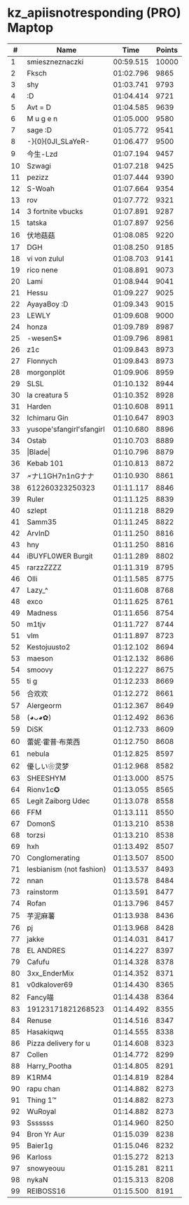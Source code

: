 # kz_apiisnotresponding (PRO) Maptop

|  # | Name | Time | Points |
|-------------- | -------------- | -------------- | -------------- | 
| 1 | smieszneznaczki | 00:59.515 | 10000 | 
| 2 | Fksch | 01:02.796 | 9865 | 
| 3 | shy | 01:03.741 | 9793 | 
| 4 | :D | 01:04.414 | 9721 | 
| 5 | Avt = D | 01:04.585 | 9639 | 
| 6 | M u g e n | 01:05.000 | 9580 | 
| 7 | sage :D | 01:05.772 | 9541 | 
| 8 | -}{0}{0JI_SLaYeR- | 01:06.477 | 9500 | 
| 9 | 今生-Lzd | 01:07.194 | 9457 | 
| 10 | Szwagi | 01:07.218 | 9425 | 
| 11 | pezizz | 01:07.444 | 9390 | 
| 12 | S-Woah | 01:07.664 | 9354 | 
| 13 | rov | 01:07.772 | 9321 | 
| 14 | 3 fortnite vbucks | 01:07.891 | 9287 | 
| 15 | tatska | 01:07.897 | 9256 | 
| 16 | 伏地菇菇 | 01:08.085 | 9220 | 
| 17 | DGH | 01:08.250 | 9185 | 
| 18 | vi von zulul | 01:08.703 | 9141 | 
| 19 | rico nene | 01:08.891 | 9073 | 
| 20 | Lami | 01:08.944 | 9041 | 
| 21 | Hessu | 01:09.227 | 9025 | 
| 22 | AyayaBoy :D | 01:09.343 | 9015 | 
| 23 | LEWLY | 01:09.608 | 9000 | 
| 24 | honza | 01:09.789 | 8987 | 
| 25 | -wesenS* | 01:09.796 | 8981 | 
| 26 | z1c | 01:09.843 | 8973 | 
| 27 | Flonnych | 01:09.843 | 8973 | 
| 28 | morgonplöt | 01:09.906 | 8959 | 
| 29 | SLSL | 01:10.132 | 8944 | 
| 30 | la creatura 5 | 01:10.352 | 8928 | 
| 31 | Harden | 01:10.608 | 8911 | 
| 32 | Ichimaru Gin | 01:10.647 | 8903 | 
| 33 | yusope'sfangirl'sfangirl | 01:10.680 | 8896 | 
| 34 | Ostab | 01:10.703 | 8889 | 
| 35 | \|Blade\| | 01:10.796 | 8879 | 
| 36 | Kebab 101 | 01:10.813 | 8872 | 
| 37 | 🗲ナL1GH7n1nGナナ | 01:10.930 | 8861 | 
| 38 | 612260323250323 | 01:11.117 | 8846 | 
| 39 | Ruler | 01:11.125 | 8839 | 
| 40 | szlept | 01:11.218 | 8829 | 
| 41 | Samm35 | 01:11.245 | 8822 | 
| 42 | ArvInD | 01:11.250 | 8816 | 
| 43 | hny | 01:11.250 | 8816 | 
| 44 | iBUYFL0WER Burgit | 01:11.289 | 8802 | 
| 45 | rarzzZZZZ | 01:11.319 | 8795 | 
| 46 | Olli | 01:11.585 | 8775 | 
| 47 | Lazy_^ | 01:11.608 | 8768 | 
| 48 | exco | 01:11.625 | 8761 | 
| 49 | Madness | 01:11.656 | 8754 | 
| 50 | m1tjv | 01:11.727 | 8744 | 
| 51 | vlm | 01:11.897 | 8723 | 
| 52 | Kestojuusto2 | 01:12.102 | 8694 | 
| 53 | maeson | 01:12.132 | 8686 | 
| 54 | smoovy | 01:12.227 | 8675 | 
| 55 | ti g | 01:12.233 | 8669 | 
| 56 | 合欢欢 | 01:12.272 | 8661 | 
| 57 | Alergeorm | 01:12.367 | 8649 | 
| 58 | (◕ᴗ◕✿) | 01:12.492 | 8636 | 
| 59 | DiSK | 01:12.733 | 8609 | 
| 60 | 蕾妮·霍普·布萊西 | 01:12.750 | 8608 | 
| 61 | nebula | 01:12.825 | 8597 | 
| 62 | 優しい❀灵梦 | 01:12.968 | 8582 | 
| 63 | SHEESHYM | 01:13.000 | 8575 | 
| 64 | Rionv1c✪ | 01:13.055 | 8565 | 
| 65 | Legit Zaiborg Udec | 01:13.078 | 8558 | 
| 66 | FFM | 01:13.111 | 8550 | 
| 67 | DomonS | 01:13.210 | 8538 | 
| 68 | torzsi | 01:13.210 | 8538 | 
| 69 | hxh | 01:13.492 | 8507 | 
| 70 | Conglomerating | 01:13.507 | 8500 | 
| 71 | lesbianism (not fashion) | 01:13.537 | 8493 | 
| 72 | nnan | 01:13.578 | 8484 | 
| 73 | rainstorm | 01:13.591 | 8477 | 
| 74 | Rofan | 01:13.796 | 8457 | 
| 75 | 芋泥麻薯 | 01:13.938 | 8436 | 
| 76 | pj | 01:13.968 | 8428 | 
| 77 | jakke | 01:14.031 | 8417 | 
| 78 | EL ANDRES | 01:14.227 | 8397 | 
| 79 | Cafufu | 01:14.328 | 8378 | 
| 80 | 3xx_EnderMix | 01:14.352 | 8371 | 
| 81 | v0dkalover69 | 01:14.430 | 8365 | 
| 82 | Fancy喵 | 01:14.438 | 8364 | 
| 83 | 19123171821268523 | 01:14.492 | 8355 | 
| 84 | Renuse | 01:14.516 | 8347 | 
| 85 | Hasakiqwq | 01:14.555 | 8338 | 
| 86 | Pizza delivery for u | 01:14.608 | 8323 | 
| 87 | Collen | 01:14.772 | 8299 | 
| 88 | Harry_Pootha | 01:14.805 | 8291 | 
| 89 | K1RM4 | 01:14.819 | 8284 | 
| 90 | rapu chan | 01:14.882 | 8273 | 
| 91 | Thing 1™ | 01:14.882 | 8273 | 
| 92 | WuRoyal | 01:14.882 | 8273 | 
| 93 | Sssssss | 01:14.960 | 8250 | 
| 94 | Bron Yr Aur | 01:15.039 | 8238 | 
| 95 | Baier1g | 01:15.046 | 8232 | 
| 96 | Karloss | 01:15.272 | 8213 | 
| 97 | snowyeouu | 01:15.281 | 8211 | 
| 98 | nykaN | 01:15.313 | 8208 | 
| 99 | REIBOSS16 | 01:15.500 | 8191 | 

